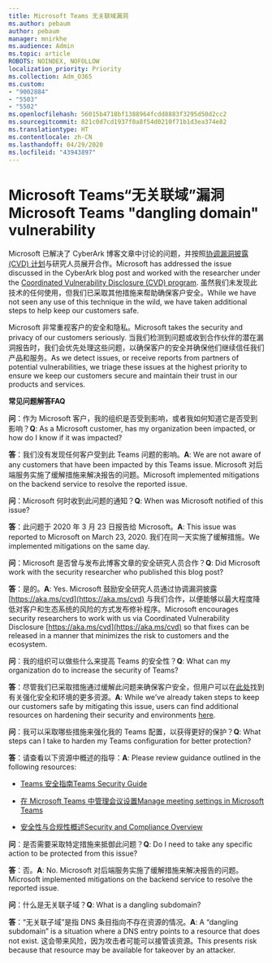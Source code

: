 ```yaml
---
title: Microsoft Teams 无关联域漏洞
ms.author: pebaum
author: pebaum
manager: mnirkhe
ms.audience: Admin
ms.topic: article
ROBOTS: NOINDEX, NOFOLLOW
localization_priority: Priority
ms.collection: Adm_O365
ms.custom:
- "9002884"
- "5503"
- "5502"
ms.openlocfilehash: 56015b4718bf1388964fcdd8883f3295d50d2cc2
ms.sourcegitcommit: 821c0d7cd1937f0a8f54d0210f71b1d3ea374e82
ms.translationtype: HT
ms.contentlocale: zh-CN
ms.lasthandoff: 04/29/2020
ms.locfileid: "43943897"
---
```

# <a name="microsoft-teams-dangling-domain-vulnerability"></a><span data-ttu-id="605f0-102">Microsoft Teams“无关联域”漏洞</span><span class="sxs-lookup"><span data-stu-id="605f0-102">Microsoft Teams "dangling domain" vulnerability</span></span>

<span data-ttu-id="605f0-103">Microsoft 已解决了 CyberArk 博客文章中讨论的问题，并按照[协调漏洞披露 (CVD) 计划](https://aka.ms/cvd)与研究人员展开合作。</span><span class="sxs-lookup"><span data-stu-id="605f0-103">Microsoft has addressed the issue discussed in the CyberArk blog post and worked with the researcher under the [Coordinated Vulnerability Disclosure (CVD) program](https://aka.ms/cvd).</span></span> <span data-ttu-id="605f0-104">虽然我们未发现此技术的任何使用，但我们已采取其他措施来帮助确保客户安全。</span><span class="sxs-lookup"><span data-stu-id="605f0-104">While we have not seen any use of this technique in the wild, we have taken additional steps to help keep our customers safe.</span></span>

<span data-ttu-id="605f0-105">Microsoft 非常重视客户的安全和隐私。</span><span class="sxs-lookup"><span data-stu-id="605f0-105">Microsoft takes the security and privacy of our customers seriously.</span></span> <span data-ttu-id="605f0-106">当我们检测到问题或收到合作伙伴的潜在漏洞报告时，我们会优先处理这些问题，以确保客户的安全并确保他们继续信任我们产品和服务。</span><span class="sxs-lookup"><span data-stu-id="605f0-106">As we detect issues, or receive reports from partners of potential vulnerabilities, we triage these issues at the highest priority to ensure we keep our customers secure and maintain their trust in our products and services.</span></span>

<span data-ttu-id="605f0-107">**常见问题解答**</span><span class="sxs-lookup"><span data-stu-id="605f0-107">**FAQ**</span></span>

<span data-ttu-id="605f0-108">**问**：作为 Microsoft 客户，我的组织是否受到影响，或者我如何知道它是否受到影响？</span><span class="sxs-lookup"><span data-stu-id="605f0-108">**Q**: As a Microsoft customer, has my organization been impacted, or how do I know if it was impacted?</span></span>

<span data-ttu-id="605f0-109">**答**：我们没有发现任何客户受到此 Teams 问题的影响。</span><span class="sxs-lookup"><span data-stu-id="605f0-109">**A**: We are not aware of any customers that have been impacted by this Teams issue.</span></span> <span data-ttu-id="605f0-110">Microsoft 对后端服务实施了缓解措施来解决报告的问题。</span><span class="sxs-lookup"><span data-stu-id="605f0-110">Microsoft implemented mitigations on the backend service to resolve the reported issue.</span></span>

<span data-ttu-id="605f0-111">**问**：Microsoft 何时收到此问题的通知？</span><span class="sxs-lookup"><span data-stu-id="605f0-111">**Q**: When was Microsoft notified of this issue?</span></span>

<span data-ttu-id="605f0-112">**答**：此问题于 2020 年 3 月 23 日报告给 Microsoft。</span><span class="sxs-lookup"><span data-stu-id="605f0-112">**A**: This issue was reported to Microsoft on March 23, 2020.</span></span> <span data-ttu-id="605f0-113">我们在同一天实施了缓解措施。</span><span class="sxs-lookup"><span data-stu-id="605f0-113">We implemented mitigations on the same day.</span></span>

<span data-ttu-id="605f0-114">**问**：Microsoft 是否曾与发布此博客文章的安全研究人员合作？</span><span class="sxs-lookup"><span data-stu-id="605f0-114">**Q**: Did Microsoft work with the security researcher who published this blog post?</span></span>

<span data-ttu-id="605f0-115">**答**：是的。</span><span class="sxs-lookup"><span data-stu-id="605f0-115">**A**: Yes.</span></span> <span data-ttu-id="605f0-116">Microsoft 鼓励安全研究人员通过协调漏洞披露 [https://aka.ms/cvd](https://aka.ms/cvd) 与我们合作，以便能够以最大程度降低对客户和生态系统的风险的方式发布修补程序。</span><span class="sxs-lookup"><span data-stu-id="605f0-116">Microsoft encourages security researchers to work with us via Coordinated Vulnerability Disclosure [https://aka.ms/cvd](https://aka.ms/cvd) so that fixes can be released in a manner that minimizes the risk to customers and the ecosystem.</span></span>  

<span data-ttu-id="605f0-117">**问**：我的组织可以做些什么来提高 Teams 的安全性？</span><span class="sxs-lookup"><span data-stu-id="605f0-117">**Q**: What can my organization do to increase the security of Teams?</span></span>  

<span data-ttu-id="605f0-118">**答**：尽管我们已采取措施通过缓解此问题来确保客户安全，但用户可以在[此处](https://www.microsoft.com/microsoft-365/blog/2020/04/06/it-professionals-privacy-security-microsoft-teams/)找到有关强化安全和环境的更多资源。</span><span class="sxs-lookup"><span data-stu-id="605f0-118">**A**: While we’ve already taken steps to keep our customers safe by mitigating this issue, users can find additional resources on hardening their security and environments [here](https://www.microsoft.com/microsoft-365/blog/2020/04/06/it-professionals-privacy-security-microsoft-teams/).</span></span>  

<span data-ttu-id="605f0-119">**问**：我可以采取哪些措施来强化我的 Teams 配置，以获得更好的保护？</span><span class="sxs-lookup"><span data-stu-id="605f0-119">**Q**: What steps can I take to harden my Teams configuration for better protection?</span></span>

<span data-ttu-id="605f0-120">**答**：请查看以下资源中概述的指导：</span><span class="sxs-lookup"><span data-stu-id="605f0-120">**A**: Please review guidance outlined in the following resources:</span></span> 

- [<span data-ttu-id="605f0-121">Teams 安全指南</span><span class="sxs-lookup"><span data-stu-id="605f0-121">Teams Security Guide</span></span>](https://docs.microsoft.com/microsoftteams/teams-security-guide)

- [<span data-ttu-id="605f0-122">在 Microsoft Teams 中管理会议设置</span><span class="sxs-lookup"><span data-stu-id="605f0-122">Manage meeting settings in Microsoft Teams</span></span>](https://docs.microsoft.com/microsoftteams/meeting-settings-in-teams)

- [<span data-ttu-id="605f0-123">安全性与合规性概述</span><span class="sxs-lookup"><span data-stu-id="605f0-123">Security and Compliance Overview</span></span>](https://docs.microsoft.com/microsoftteams/security-compliance-overview)

<span data-ttu-id="605f0-124">**问**：是否需要采取特定措施来抵御此问题？</span><span class="sxs-lookup"><span data-stu-id="605f0-124">**Q**: Do I need to take any specific action to be protected from this issue?</span></span>

<span data-ttu-id="605f0-125">**答**：否。</span><span class="sxs-lookup"><span data-stu-id="605f0-125">**A**: No.</span></span> <span data-ttu-id="605f0-126">Microsoft 对后端服务实施了缓解措施来解决报告的问题。</span><span class="sxs-lookup"><span data-stu-id="605f0-126">Microsoft implemented mitigations on the backend service to resolve the reported issue.</span></span>

<span data-ttu-id="605f0-127">**问**：什么是无关联子域？</span><span class="sxs-lookup"><span data-stu-id="605f0-127">**Q**: What is a dangling subdomain?</span></span>

<span data-ttu-id="605f0-128">**答**：“无关联子域”是指 DNS 条目指向不存在资源的情况。</span><span class="sxs-lookup"><span data-stu-id="605f0-128">**A**:  A “dangling subdomain” is a situation where a DNS entry points to a resource that does not exist.</span></span>  <span data-ttu-id="605f0-129">这会带来风险，因为攻击者可能可以接管该资源。</span><span class="sxs-lookup"><span data-stu-id="605f0-129">This presents risk because that resource may be available for takeover by an attacker.</span></span>
